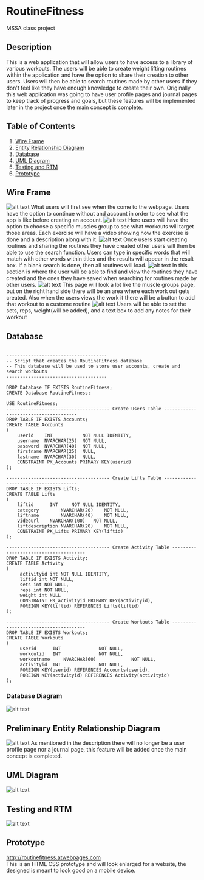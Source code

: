 # RoutineFitness
MSSA class project

## Description
This is a web application that will allow users to have access to a library of various workouts. The users will be able to create weight lifting routines within the application and have the option to share their creation to other users. Users will then be able to search routines made by other users if they don't feel like they have enough knowledge to create their own. Originally this web application was going to have user profile pages and journal pages to keep track of progress and goals, but these features will be implemented later in the project once the main concept is complete.

## Table of Contents
1. [Wire Frame](#Wire-Frame)
2. [Entity Relationship Diagram](#Entity-Relationship-Diagram)
3. [Database](#Database)
4. [UML Diagram](#UML-Diagram)
5. [Testing and RTM](#Testing-and-RTM)
6. [Prototype](#Prototype)

## Wire Frame
![alt text](/ProjectFiles/WireFrame/FrontPage.jpg)
What users will first see when the come to the webpage. Users have the option to continue without and account in order to see what the app is like before creating an account.
![alt text](/ProjectFiles/WireFrame/MuscleGroupsPage.jpg)
Here users will have the option to choose a specific muscles group to see what workouts will target those areas. Each exercise will have a video showing how the exercise is done and a description along with it.
![alt text](/ProjectFiles/WireFrame/SearchRoutinePage.jpg)
Once users start creating routines and sharing the routines they have created other users will then be able to use the search function. Users can type in specific words that will match with other words within titles and the results will appear in the result box. If a blank search is done, then all routines will load.
![alt text](/ProjectFiles/WireFrame/SavedRoutinePage.jpg)
In this section is where the user will be able to find and view the routines they have created and the ones they have saved when searching for routines made by other users.
![alt text](/ProjectFiles/WireFrame/CreateRoutine.jpg)
This page will look a lot like the muscle groups page, but on the right hand side there will be an area where each work out gets created. Also when the users views the work it there will be a button to add that workout to a custome routine
![alt text](/ProjectFiles/WireFrame/CreateRoutineRepsSets.jpg)
Users will be able to set the sets, reps, weight(will be added), and a text box to add any notes for their workout

## Database
<pre><code>
-------------------------------------
-- Script that creates the RoutineFitness database
-- This database will be used to store user accounts, create and search workouts
-------------------------------------

DROP Database IF EXISTS RoutineFitness;
CREATE Database RoutineFitness;

USE RoutineFitness;
-------------------------------------- Create Users Table --------------------------------------
DROP TABLE IF EXISTS Accounts;
CREATE TABLE Accounts
(
	userid    INT           NOT NULL IDENTITY,
	username  NVARCHAR(25)  NOT NULL,
	password  NVARCHAR(40)  NOT NULL,
	firstname NVARCHAR(25)  NULL,
	lastname  NVARCHAR(30)  NULL,
	CONSTRAINT PK_Accounts PRIMARY KEY(userid) 
);

-------------------------------------- Create Lifts Table --------------------------------------
DROP TABLE IF EXISTS Lifts;
CREATE TABLE Lifts
(
	liftid		INT		NOT NULL IDENTITY,
	category        NVARCHAR(20)	NOT NULL,
	liftname        NVARCHAR(40)	NOT NULL,
	videourl	NVARCHAR(100)   NOT NULL,
	liftdescription NVARCHAR(20)	NOT NULL,			  
	CONSTRAINT PK_Lifts PRIMARY KEY(liftid)
);

-------------------------------------- Create Activity Table --------------------------------------
DROP TABLE IF EXISTS Activity;
CREATE TABLE Activity
(
	 activityid int NOT NULL IDENTITY,
	 liftid int NOT NULL,
	 sets int NOT NULL,
	 reps int NOT NULL,
	 weight int NULL
	 CONSTRAINT PK_activityid PRIMARY KEY(activityid),
	 FOREIGN KEY(liftid) REFERENCES Lifts(liftid)
);

-------------------------------------- Create Workouts Table --------------------------------------
DROP TABLE IF EXISTS Workouts;
CREATE TABLE Workouts
(
	 userid		 INT			  NOT NULL,
	 workoutid	 INT			  NOT NULL,
	 workoutname     NVARCHAR(60)             NOT NULL,
	 activityid	 INT			  NOT NULL,
	 FOREIGN KEY(userid) REFERENCES Accounts(userid),
	 FOREIGN KEY(activityid) REFERENCES Activity(activityid)
);
</code></pre>

### Database Diagram
![alt text](/ProjectFiles/RTDatabaseDiagram.JPG)

## Preliminary Entity Relationship Diagram
![alt text](/ProjectFiles/ERD2.jpg)
As mentioned in the description there will no longer be a user profile page nor a journal page, this feature will be added once the main concept is completed.

## UML Diagram
![alt text](/ProjectFiles/UML.jpg)

## Testing and RTM
![alt text](/ProjectFiles/TestsRTM.JPG)


## Prototype
http://routinefitness.atwebpages.com <br>
This is an HTML CSS prototype and will look enlarged for a website, the designed is meant to look good on a mobile device.
